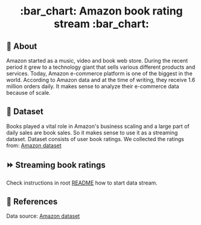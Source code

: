 <h1 align="center"> :bar_chart: Amazon book rating stream :bar_chart:</h1>

## :speech_balloon: About

Amazon started as a music, video and book web store. During the recent period it
grew to a technology giant that sells various different products and services. 
Today, Amazon e-commerce platform is one of the biggest in the world. According to 
Amazon data and at the time of writing, they receive 1.6 million orders daily. It 
makes sense to analyze their e-commerce data because of scale.      

## :open_file_folder: Dataset

Books played a vital role in Amazon's business scaling and a large part of daily sales
are book sales. So it makes sense to use it as a streaming dataset. 
Dataset consists of user book ratings. We collected the ratings from: [Amazon dataset](https://jmcauley.ucsd.edu/data/amazon)

## :fast_forward: Streaming book ratings

Check instructions in root [README](../../README.md) how to start data stream. 

## :scroll: References

Data source: [Amazon dataset](https://jmcauley.ucsd.edu/data/amazon)
